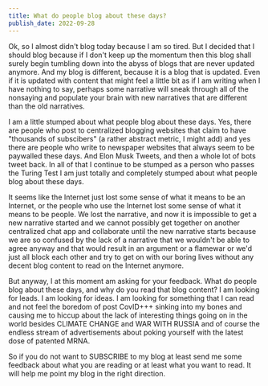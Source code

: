 ```yaml
---
title: What do people blog about these days?
publish_date: 2022-09-28
---
```


Ok, so I almost didn't blog today because I am so tired. But I decided that I should blog because if I don't keep up the momentum then this blog shall surely begin tumbling down into the abyss of blogs that are never updated anymore. And my blog is different, because it is a blog that is updated. Even if it is updated with content that might feel a little bit as if I am writing when I have nothing to say, perhaps some narrative will sneak through all of the nonsaying and populate your brain with new narratives that are different than the old narratives.

I am a little stumped about what people blog about these days. Yes, there are people who post to centralized blogging websites that claim to have "thousands of subscibers" (a rather abstract metric, I might add) and yes there are people who write to newspaper websites that always seem to be paywalled these days. And Elon Musk Tweets, and then a whole lot of bots tweet back. In all of that I continue to be stumped as a person who passes the Turing Test I am just totally and completely stumped about what people blog about these days.

It seems like the Internet just lost some sense of what it means to be an Internet, or the people who use the Internet lost some sense of what it means to be people. We lost the narrative, and now it is impossible to get a new narrative started and we cannot possibly get together on another centralized chat app and collaborate until the new narrative starts because we are so confused by the lack of a narrative that we wouldn't be able to agree anyway and that would result in an argument or a flamewar or we'd just all block each other and try to get on with our boring lives without any decent blog content to read on the Internet anymore. 

But anyway, I at this moment am asking for your feedback. What do people blog about these days, and why do you read that blog content? I am looking for leads. I am looking for ideas. I am looking for something that I can read and not feel the boredom of post CovID+++ sinking into my bones and causing me to hiccup about the lack of interesting things going on in the world besides CLIMATE CHANGE and WAR WITH RUSSIA and of course the endless stream of advertisements about poking yourself with the latest dose of patented MRNA.

So if you do not want to SUBSCRIBE to my blog at least send me some feedback about what you are reading or at least what you want to read. It will help me point my blog in the right direction. 
